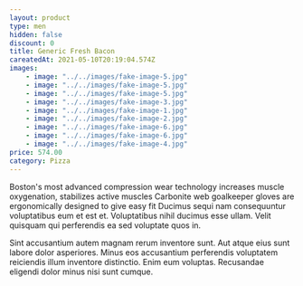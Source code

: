 ```yaml
---
layout: product
type: men
hidden: false
discount: 0
title: Generic Fresh Bacon
careatedAt: 2021-05-10T20:19:04.574Z
images:
    - image: "../../images/fake-image-5.jpg"
    - image: "../../images/fake-image-5.jpg"
    - image: "../../images/fake-image-5.jpg"
    - image: "../../images/fake-image-3.jpg"
    - image: "../../images/fake-image-1.jpg"
    - image: "../../images/fake-image-2.jpg"
    - image: "../../images/fake-image-6.jpg"
    - image: "../../images/fake-image-6.jpg"
    - image: "../../images/fake-image-4.jpg"
price: 574.00
category: Pizza
---
```

Boston's most advanced compression wear technology increases muscle oxygenation, stabilizes active muscles
Carbonite web goalkeeper gloves are ergonomically designed to give easy fit
Ducimus sequi nam consequuntur voluptatibus eum et est et. Voluptatibus nihil ducimus esse ullam. Velit quisquam qui perferendis ea sed voluptate quos in.
 Sint accusantium autem magnam rerum inventore sunt. Aut atque eius sunt labore dolor asperiores. Minus eos accusantium perferendis voluptatem reiciendis illum inventore distinctio. Enim eum voluptas. Recusandae eligendi dolor minus nisi sunt cumque.
